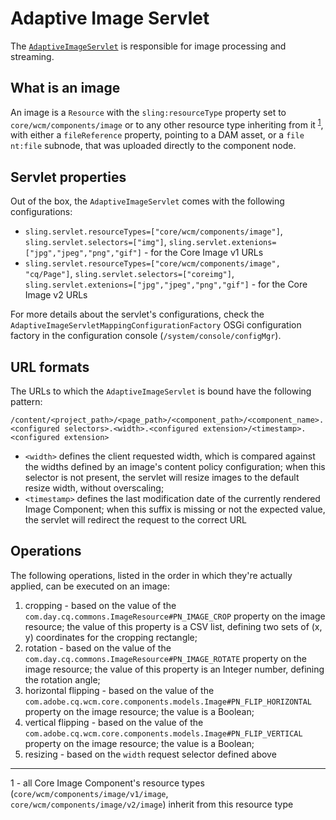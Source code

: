 # Adaptive Image Servlet

The [`AdaptiveImageServlet`](https://github.com/Adobe-Marketing-Cloud/aem-core-wcm-components/blob/master/bundles/core/src/main/java/com/adobe/cq/wcm/core/components/internal/servlets/AdaptiveImageServlet.java)
is responsible for image processing and streaming.

## What is an image
An image is a `Resource` with the `sling:resourceType` property set to `core/wcm/components/image` or to any other resource type inheriting
from it <sup>[1](#core-image-component)</sup>, with either a `fileReference` property, pointing to a DAM asset, or a `file` `nt:file`
subnode, that was uploaded directly to the component node.

## Servlet properties
Out of the box, the `AdaptiveImageServlet` comes with the following configurations:

* `sling.servlet.resourceTypes=["core/wcm/components/image"]`, `sling.servlet.selectors=["img"]`, `sling.servlet.extenions=["jpg","jpeg","png","gif"]` - for the Core Image v1 URLs
* `sling.servlet.resourceTypes=["core/wcm/components/image", "cq/Page"]`, `sling.servlet.selectors=["coreimg"]`, `sling.servlet.extenions=["jpg","jpeg","png","gif"]` - for the Core Image v2 URLs

For more details about the servlet's configurations, check the `AdaptiveImageServletMappingConfigurationFactory` OSGi configuration
factory in the configuration console (`/system/console/configMgr`).

## URL formats
The URLs to which the `AdaptiveImageServlet` is bound have the following pattern:

```
/content/<project_path>/<page_path>/<component_path>/<component_name>.<configured selectors>.<width>.<configured extension>/<timestamp>.<configured extension>
```

  * `<width>` defines the client requested width, which is compared against the widths defined by an image's content policy configuration;
  when this selector is not present, the servlet will resize images to the default resize width, without overscaling;
  * `<timestamp>` defines the last modification date of the currently rendered Image Component; when this suffix is missing or not the
    expected value, the servlet will redirect the request to the correct URL

## Operations
The following operations, listed in the order in which they're actually applied, can be executed on an image:

1. cropping - based on the value of the `com.day.cq.commons.ImageResource#PN_IMAGE_CROP` property on the image resource; the value of
this property is a CSV list, defining two sets of (x, y) coordinates for the cropping rectangle;
2. rotation - based on the value of the `com.day.cq.commons.ImageResource#PN_IMAGE_ROTATE` property on the image resource; the value of
this property is an Integer number, defining the rotation angle;
3. horizontal flipping - based on the value of the `com.adobe.cq.wcm.core.components.models.Image#PN_FLIP_HORIZONTAL` property on the
image resource; the value is a Boolean;
4. vertical flipping - based on the value of the `com.adobe.cq.wcm.core.components.models.Image#PN_FLIP_VERTICAL` property on the
image resource; the value is a Boolean;
5. resizing - based on the `width` request selector defined above


----
<a name="core-image-component">1</a> - all Core Image Component's resource types (`core/wcm/components/image/v1/image`,
`core/wcm/components/image/v2/image`) inherit from this resource type

